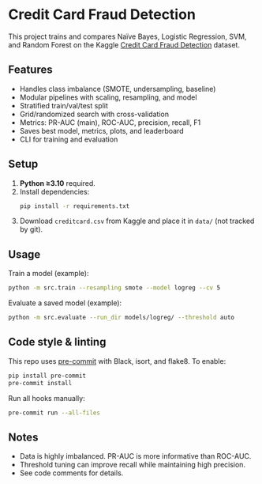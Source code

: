# Credit Card Fraud Detection

This project trains and compares Naïve Bayes, Logistic Regression, SVM, and Random Forest on the Kaggle [Credit Card Fraud Detection](https://www.kaggle.com/mlg-ulb/creditcardfraud) dataset.

## Features
- Handles class imbalance (SMOTE, undersampling, baseline)
- Modular pipelines with scaling, resampling, and model
- Stratified train/val/test split
- Grid/randomized search with cross-validation
- Metrics: PR-AUC (main), ROC-AUC, precision, recall, F1
- Saves best model, metrics, plots, and leaderboard
- CLI for training and evaluation

## Setup
1. **Python ≥3.10** required.
2. Install dependencies:
   ```bash
   pip install -r requirements.txt
   ```
3. Download `creditcard.csv` from Kaggle and place it in `data/` (not tracked by git).

## Usage
Train a model (example):
```bash
python -m src.train --resampling smote --model logreg --cv 5
```

Evaluate a saved model (example):
```bash
python -m src.evaluate --run_dir models/logreg/ --threshold auto
```

## Code style & linting

This repo uses [pre-commit](https://pre-commit.com/) with Black, isort, and flake8. To enable:

```bash
pip install pre-commit
pre-commit install
```

Run all hooks manually:
```bash
pre-commit run --all-files
```

## Notes
- Data is highly imbalanced. PR-AUC is more informative than ROC-AUC.
- Threshold tuning can improve recall while maintaining high precision.
- See code comments for details.
